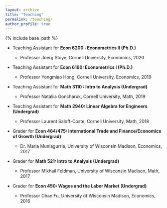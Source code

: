 ```yaml
---
layout: archive
title: "Teaching"
permalink: /teaching/
author_profile: true
---
```


{% include base_path %}

<!-- {% for post in site.teaching reversed %}-->
<!--   {% include archive-single.html %}-->
<!-- {% endfor %}-->


* Teaching Assistant for **Econ 6200 : Econometrics II (Ph.D.)**
  * Professor Joerg Stoye, Cornell University, Economics, 2020

* Teaching Assistant for **Econ 6190: Econometrics I (Ph.D.)**
  * Professor Yongmiao Hong, Cornell University, Economics, 2019

* Teaching Assistant for **Math 3110 : Intro to Analysis (Undergrad)**
  * Professor Nataliia Goncharuk, Cornell University, Math, 2019

* Teaching Assistant for **Math 2940: Linear Algebra for Engineers (Undergrad)**
  * Professor Laurent Saloff-Coste, Cornell University, Math, 2018

* Grader for **Econ 464/475: International Trade and Finance/Economics of Growth (Undergrad)**
  * Dr. Maria Muniagurria, University of Wisconsin Madison, Economics, 2017

* Grader for **Math 521: Intro to Analysis (Undergrad)**
  * Professor Mikhail Feldman, University of Wisconsin Madison, Math, 2017

* Grader for **Econ 450: Wages and the Labor Market (Undergrad)**
  * Professor Chao Fu, University of Wisconsin Madison, Economics, 2016

